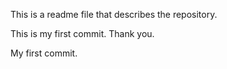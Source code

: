 This is a readme file that describes the repository. 

This is my first commit. Thank you.

My first commit.
